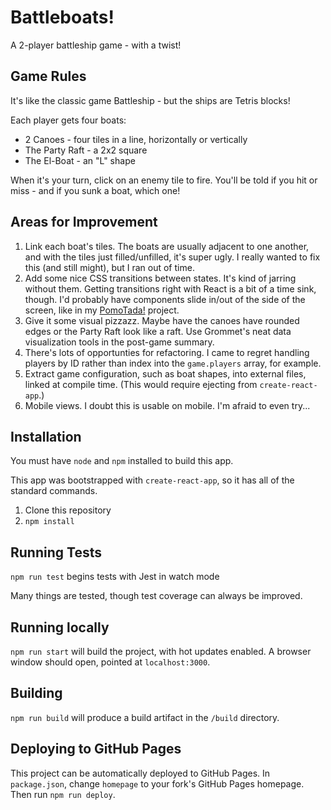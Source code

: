 # Battleboats!

A 2-player battleship game - with a twist!

## Game Rules

It's like the classic game Battleship - but the ships are Tetris blocks!

Each player gets four boats:

* 2 Canoes - four tiles in a line, horizontally or vertically
* The Party Raft - a 2x2 square
* The El-Boat - an "L" shape

When it's your turn, click on an enemy tile to fire. You'll be told if you hit or miss - and if you sunk a boat, which one!

## Areas for Improvement

1. Link each boat's tiles. The boats are usually adjacent to one another, and with the tiles just filled/unfilled, it's super ugly. I really wanted to fix this (and still might), but I ran out of time.
2. Add some nice CSS transitions between states. It's kind of jarring without them. Getting transitions right with React is a bit of a time sink, though. I'd probably have components slide in/out of the side of the screen, like in my [PomoTada!](https://github.com/RJFelix/pomotada) project.
3. Give it some visual pizzazz. Maybe have the canoes have rounded edges or the Party Raft look like a raft. Use Grommet's neat data visualization tools in the post-game summary.
4. There's lots of opportunties for refactoring. I came to regret handling players by ID rather than index into the `game.players` array, for example.
5. Extract game configuration, such as boat shapes, into external files, linked at compile time. (This would require ejecting from `create-react-app`.)
6. Mobile views. I doubt this is usable on mobile. I'm afraid to even try...

## Installation

You must have `node` and `npm` installed to build this app.

This app was bootstrapped with `create-react-app`, so it has all of the standard commands.

1. Clone this repository
2. `npm install`

## Running Tests

`npm run test` begins tests with Jest in watch mode

Many things are tested, though test coverage can always be improved.

## Running locally

`npm run start` will build the project, with hot updates enabled. A browser window should open, pointed at `localhost:3000`.

## Building

`npm run build` will produce a build artifact in the `/build` directory.

## Deploying to GitHub Pages

This project can be automatically deployed to GitHub Pages. In `package.json`, change `homepage` to your fork's GitHub Pages homepage. Then run `npm run deploy`.
